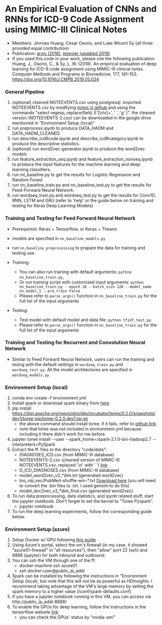 # An Empirical Evaluation of CNNs and RNNs for ICD-9 Code Assignment using MIMIC-III Clinical Notes

* Members: Jinmiao Huang, Cesar Osorio, and Luke Wicent Sy (all three provided equal contribution)
* Publication: [arxiv (2018)](https://arxiv.org/abs/1802.02311), [elsevier (updated 2019)](https://doi.org/10.1016/j.cmpb.2019.05.024)
* If you used this code in your work, please cite the following publication:
      Huang, J., Osorio, C., & Sy, L. W. (2019). An empirical evaluation of deep learning for ICD-9 code assignment using MIMIC-III clinical notes. Computer Methods and Programs in Biomedicine, 177, 141–153. https://doi.org/10.1016/J.CMPB.2019.05.024

### General Pipeline
1. (optional) cleaned NOTEEVENTS.csv using postgresql. imported NOTEEVENTS.csv by modifying [mimic iii github](https://github.com/MIT-LCP/mimic-code) and using the commands "select regexp_replace(field, E'[\\n\\r]+', ' ', 'g' )". the cleaned version (NOTEEVENTS-2.csv) can be downloaded in the google drive mentioned in "Environment Setup (local)"
1. run preprocess.ipynb to produce DATA_HADM and DATA_HADM_CLEANED.
1. run describe_icd9code.ipynb and describe_icd9category.ipynb to produce the descriptive statistics.
1. (optional) run word2vec-generator.ipynb to produce the word2vec models
1. run feature_extraction_seq.ipynb and feature_extraction_nonseq.ipynb to produce the input features for the machine learning and deep learning classifiers.
1. run ml_baseline.py to get the results for Logistic Regression and Random Forest.
1. run nn_baseline_train.py and nn_baseline_test.py to get the results for Feed-Forward Neural Network.
1. run wordseq_train.py and wordseq_test.py to get the results for Conv1D, RNN, LSTM and GRU (refer to 'help' or the guide below on training and testing for Keras Deep Learning Models)

### Training and Testing for Feed Forward Neural Network
* Prerequirest: Keras + Tensorflow, or Keras + Theano
* models are specified in `nn_baseline_models.py`
* run `nn_baseline_preprocessing` to prapare the data for training and testing use. 
* Training:
    * You can also run training with default arguments: `pythno nn_baseline_train.py`,
    * Or run training script with customized input arguments: `python nn_baseline_train.py --epoch 10 --batch_size 128 --model_name nn_model_1 --pre_train False`
    * Please refer to `parse_args()` function in `nn_baseline_train.py` for the full list of the input arguments 
    
* Testing:
    * Test model with default model and data file: `python tfidf_test.py`   
    * Please refer to `parse_args()` function in `nn_baseline_train.py` for the full list of the input arguments

### Training and Testing for Recurrent and Convolution Neural Network
* Similar to Feed Forward Neural Network, users can run the training and tesing with the default settings in `wordseq_train.py` and `wordseq_test.py`. All the model architectures are specified in `wordseq_models.py`

### Environment Setup (local)
1. conda env create -f environment.yml
1. Install spark or download spark binary from [here](https://spark.apache.org/downloads.html)
1. pip install https://dist.apache.org/repos/dist/dev/incubator/toree/0.2.0/snapshots/dev1/toree-pip/toree-0.2.0.dev1.tar.gz
    * the above command should install toree. if it fails, refer to [github link](https://github.com/apache/incubator-toree).
    * note that toree was not included in environment.yml because including it there didn't work for me before. 
1. jupyter toree install --user --spark_home=<complete path>/spark-2.1.0-bin-hadoop2.7 --interpreters=PySpark
1. Extract the ff. files to the directory "code/data":
    * DIAGNOSES_ICD.csv (from MIMIC-III database)
    * NOTEEVENTS-2.csv (cleaned version of MIMIC-III NOTEEVENTS.csv, replaced '\n' with ' ') [link](https://drive.google.com/open?id=0B7IQxoKP3KPGU25pY1hNazZPYkE)
    * D_ICD_DIAGNOSES.csv (from MIMIC-III database)
    * model_word2vec_v2_*dim.txt (generated word2vec)
    * bio_nlp_vec/PubMed-shuffle-win-*.txt [Download here](https://github.com/cambridgeltl/BioNLP-2016) (you will need to convert the .bin files to .txt. I used gensim to do this)
    * model_doc2vec_v2_*dim_final.csv (generated word2vec)
1. To run data preprocessing, data statistics, and ipynb related stuff, start the jupyter notebook. Don't forget to set the kernel to "Toree Pyspark".
    * jupyter notebook
1. To run the deep learning experiments, follow the corresponding guide below.

### Environment Setup (azure)
1. Setup Docker w/ GPU following [this guide](https://github.com/NVIDIA/nvidia-docker/wiki/Deploy-on-Azure)
1. Using Azure's portal, select the vm's firewall (in my case, it showed "azure01-firewall" in "all resources"), then "allow" port 22 (ssh) and 8888 (jupyter) for both inbound and outbound.
1. You can ssh the VM through one of the ff:
    * docker-machine ssh azure01
    * ssh docker-user@public_ip_addr
1. Spark can be installed by following the instructions in "Environment Setup (local), but note that this will not be as powerful as HDInsights. I recommend taking advantage of the VM's large memory by setting the spark memory to a higher value (<spark folder>/conf/spark-defaults.conf)
1. If you have a jupyter notebook running in this VM, you can access via http://public_ip_addr:8888/
1. To enable the GPUs for deep learning, follow the instructions in the tensorflow website [link](https://www.tensorflow.org/install/install_linux)
    * you can check the GPUs' status by "nvidia-smi"
